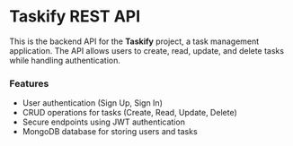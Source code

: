 # Taskify REST API  

This is the backend API for the **Taskify** project, a task management application. The API allows users to create, read, update, and delete tasks while handling authentication.  

### **Features**
- User authentication (Sign Up, Sign In)  
- CRUD operations for tasks (Create, Read, Update, Delete)  
- Secure endpoints using JWT authentication  
- MongoDB database for storing users and tasks